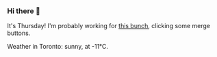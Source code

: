 ### Hi there :wave:

It's Thursday! I'm probably working for [this bunch](https://github.com/kohofinancial), clicking some merge buttons.

Weather in Toronto: sunny, at -11°C.
